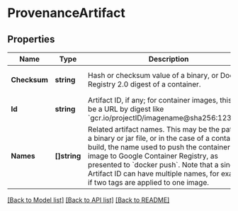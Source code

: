 # ProvenanceArtifact

## Properties
Name | Type | Description | Notes
------------ | ------------- | ------------- | -------------
**Checksum** | **string** | Hash or checksum value of a binary, or Docker Registry 2.0 digest of a container. | [optional] [default to null]
**Id** | **string** | Artifact ID, if any; for container images, this will be a URL by digest like &#x60;gcr.io/projectID/imagename@sha256:123456&#x60;. | [optional] [default to null]
**Names** | **[]string** | Related artifact names. This may be the path to a binary or jar file, or in the case of a container build, the name used to push the container image to Google Container Registry, as presented to &#x60;docker push&#x60;. Note that a single Artifact ID can have multiple names, for example if two tags are applied to one image. | [optional] [default to null]

[[Back to Model list]](../README.md#documentation-for-models) [[Back to API list]](../README.md#documentation-for-api-endpoints) [[Back to README]](../README.md)


